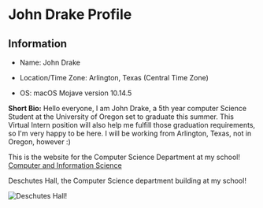 John Drake Profile
=======


Information
----------


 * Name: John Drake
  
 * Location/Time Zone: Arlington, Texas (Central Time Zone)
  
 * OS: macOS Mojave version 10.14.5



__Short Bio:__ Hello everyone, I am John Drake, a 5th year computer Science Student at the University of Oregon set to graduate this 
summer. This Virtual Intern position will also help me fulfill those graduation requirements, so I'm very happy to be here.
I will be working from Arlington, Texas, not in Oregon, however :)


This is the website for the Computer Science Department at my school! [Computer and Information Science](https://cs.uoregon.edu)


Deschutes Hall, the Computer Science department building at my school!

![Deschutes Hall!](https://upload.wikimedia.org/wikipedia/commons/2/26/Deschutes_Hall%2C_University_of_Oregon_%282011%29.jpg "Deschutes Hall, the building where I spent most of my time studying!")
